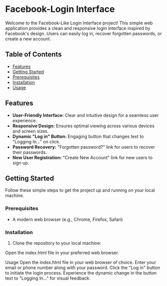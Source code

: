 # Facebook-Login Interface

Welcome to the Facebook-Like Login Interface project! This simple web application provides a clean and responsive login interface inspired by Facebook's design. Users can easily log in, recover forgotten passwords, or create a new account.

## Table of Contents
- [Features](#features)
- [Getting Started](#getting-started)
- [Prerequisites](#prerequisites)
- [Installation](#installation)
- [Usage](#usage)

## Features
- **User-Friendly Interface:** Clear and intuitive design for a seamless user experience.
- **Responsive Design:** Ensures optimal viewing across various devices and screen sizes.
- **Dynamic "Log in" Button:** Engaging button that changes text to "Logging In..." on click.
- **Password Recovery:** "Forgotten password?" link for users to recover their passwords.
- **New User Registration:** "Create New Account" link for new users to sign up.

## Getting Started
Follow these simple steps to get the project up and running on your local machine.

### Prerequisites
- A modern web browser (e.g., Chrome, Firefox, Safari)

### Installation
1. Clone the repository to your local machine:

Open the index.html file in your preferred web browser.

Usage
Open the index.html file in your web browser of choice.
Enter your email or phone number along with your password.
Click the "Log in" button to initiate the login process.
Experience the dynamic change in the button text to "Logging In..." for visual feedback.
